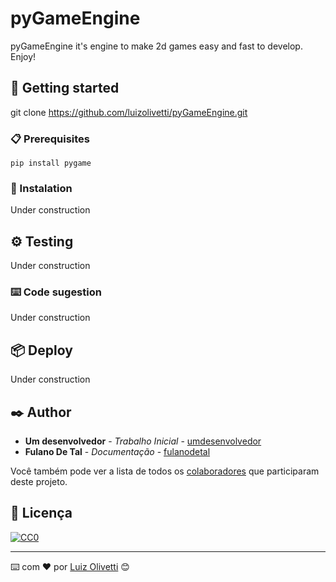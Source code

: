 
# pyGameEngine

pyGameEngine it's engine to make 2d games easy and fast to develop. Enjoy!

## 🚀 Getting started

git clone https://github.com/luizolivetti/pyGameEngine.git

### 📋 Prerequisites

```
pip install pygame
```

### 🔧 Instalation

Under construction

## ⚙️ Testing

Under construction

### ⌨️ Code sugestion

Under construction

## 📦 Deploy

Under construction

## ✒️ Author

* **Um desenvolvedor** - *Trabalho Inicial* - [umdesenvolvedor](https://github.com/linkParaPerfil)
* **Fulano De Tal** - *Documentação* - [fulanodetal](https://github.com/linkParaPerfil)

Você também pode ver a lista de todos os [colaboradores](https://github.com/usuario/projeto/colaboradores) que participaram deste projeto.

## 📄 Licença

[![CC0](https://licensebuttons.net/p/zero/1.0/88x31.png)](https://creativecommons.org/publicdomain/zero/1.0/)

---
⌨️ com ❤️ por [Luiz Olivetti](https://github.com/luizolivetti) 😊